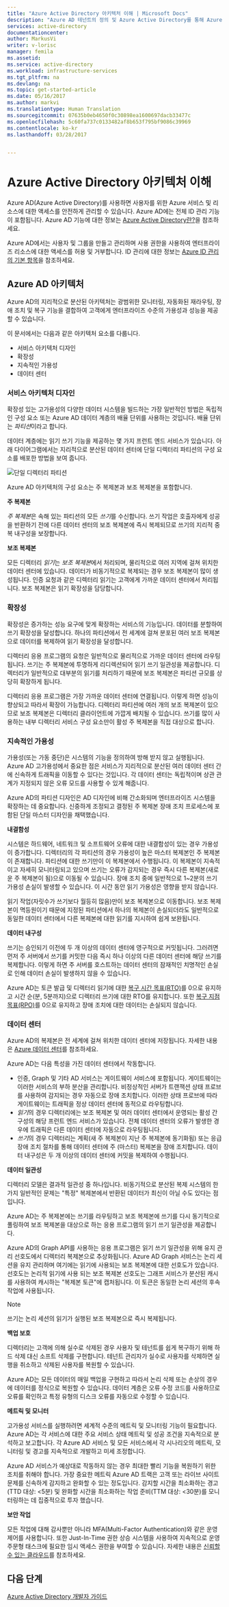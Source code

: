 ```yaml
---
title: "Azure Active Directory 아키텍처 이해 | Microsoft Docs"
description: "Azure AD 테넌트의 정의 및 Azure Active Directory를 통해 Azure를 관리하는 방법을 설명합니다."
services: active-directory
documentationcenter: 
author: MarkusVi
writer: v-lorisc
manager: femila
ms.assetid: 
ms.service: active-directory
ms.workload: infrastructure-services
ms.tgt_pltfrm: na
ms.devlang: na
ms.topic: get-started-article
ms.date: 05/16/2017
ms.author: markvi
ms.translationtype: Human Translation
ms.sourcegitcommit: 07635b0eb4650f0c30898ea1600697dacb33477c
ms.openlocfilehash: 5c60fa737c0133482af8b653f795bf9086c39969
ms.contentlocale: ko-kr
ms.lasthandoff: 03/28/2017


---
```

# <a name="understand-azure-active-directory-architecture"></a>Azure Active Directory 아키텍처 이해
Azure AD(Azure Active Directory)를 사용하면 사용자를 위한 Azure 서비스 및 리소스에 대한 액세스를 안전하게 관리할 수 있습니다. Azure AD에는 전체 ID 관리 기능이 포함됩니다. Azure AD 기능에 대한 정보는 [Azure Active Directory란?](https://docs.microsoft.com/en-us/azure/active-directory/active-directory-whatis)을 참조하세요.

Azure AD에서는 사용자 및 그룹을 만들고 관리하며 사용 권한을 사용하여 엔터프라이즈 리소스에 대한 액세스를 허용 및 거부합니다. ID 관리에 대한 정보는 [Azure ID 관리의 기본 항목](https://docs.microsoft.com/en-us/azure/active-directory/fundamentals-identity)을 참조하세요.

## <a name="azure-ad-architecture"></a>Azure AD 아키텍처
Azure AD의 지리적으로 분산된 아키텍처는 광범위한 모니터링, 자동화된 재라우팅, 장애 조치 및 복구 기능을 결합하여 고객에게 엔터프라이즈 수준의 가용성과 성능을 제공할 수 있습니다.

이 문서에서는 다음과 같은 아키텍처 요소를 다룹니다.
 *    서비스 아키텍처 디자인
 *    확장성 
 *    지속적인 가용성
 *    데이터 센터

### <a name="service-architecture-design"></a>서비스 아키텍처 디자인
확장성 있는 고가용성의 다양한 데이터 시스템을 빌드하는 가장 일반적인 방법은 독립적인 구성 요소 또는 Azure AD 데이터 계층의 배율 단위를 사용하는 것입니다. 배율 단위는 *파티션*이라고 합니다. 

데이터 계층에는 읽기 쓰기 기능을 제공하는 몇 가지 프런트 엔드 서비스가 있습니다. 아래 다이어그램에서는 지리적으로 분산된 데이터 센터에 단일 디렉터리 파티션의 구성 요소를 배포한 방법을 보여 줍니다. 

  ![단일 디렉터리 파티션](./media/active-directory-architecture/active-directory-architecture.png)

Azure AD 아키텍처의 구성 요소는 주 복제본과 보조 복제본을 포함합니다.

**주 복제본**

*주 복제본*은 속해 있는 파티션의 모든 *쓰기*를 수신합니다. 쓰기 작업은 호출자에게 성공을 반환하기 전에 다른 데이터 센터의 보조 복제본에 즉시 복제되므로 쓰기의 지리적 중복 내구성을 보장합니다.

**보조 복제본**

모든 디렉터리 *읽기*는 *보조 복제본*에서 처리되며, 물리적으로 여러 지역에 걸쳐 위치한 데이터 센터에 있습니다. 데이터가 비동기적으로 복제되는 경우 보조 복제본이 많이 생성됩니다. 인증 요청과 같은 디렉터리 읽기는 고객에게 가까운 데이터 센터에서 처리됩니다. 보조 복제본은 읽기 확장성을 담당합니다.

### <a name="scalability"></a>확장성

확장성은 증가하는 성능 요구에 맞게 확장하는 서비스의 기능입니다. 데이터를 분할하여 쓰기 확장성을 달성합니다. 하나의 파티션에서 전 세계에 걸쳐 분포된 여러 보조 복제본으로 데이터를 복제하여 읽기 확장성을 달성합니다.

디렉터리 응용 프로그램의 요청은 일반적으로 물리적으로 가까운 데이터 센터에 라우팅됩니다. 쓰기는 주 복제본에 투명하게 리디렉션되어 읽기 쓰기 일관성을 제공합니다. 디렉터리가 일반적으로 대부분의 읽기를 처리하기 때문에 보조 복제본은 파티션 규모를 상당히 확장하게 됩니다.

디렉터리 응용 프로그램은 가장 가까운 데이터 센터에 연결됩니다. 이렇게 하면 성능이 향상되고 따라서 확장이 가능합니다. 디렉터리 파티션에 여러 개의 보조 복제본이 있으므로 보조 복제본은 디렉터리 클라이언트에 가깝게 배치될 수 있습니다. 쓰기를 많이 사용하는 내부 디렉터리 서비스 구성 요소만이 활성 주 복제본을 직접 대상으로 합니다.

### <a name="continuous-availability"></a>지속적인 가용성

가용성(또는 가동 중단)은 시스템의 기능을 정의하여 방해 받지 않고 실행됩니다. Azure AD 고가용성에서 중요한 점은 서비스가 지리적으로 분산된 여러 데이터 센터 간에 신속하게 트래픽을 이동할 수 있다는 것입니다. 각 데이터 센터는 독립적이며 상관 관계가 지정되지 않은 오류 모드를 사용할 수 있게 해줍니다.

Azure AD의 파티션 디자인은 AD 디자인에 비해 간소화되며 엔터프라이즈 시스템을 확장하는 데 중요합니다. 신중하게 조정되고 결정된 주 복제본 장애 조치 프로세스에 포함된 단일 마스터 디자인을 채택했습니다.

**내결함성**

시스템은 하드웨어, 네트워크 및 소프트웨어 오류에 대한 내결함성이 있는 경우 가용성이 증가합니다. 디렉터리의 각 파티션의 경우 가용성이 높은 마스터 복제본인 주 복제본이 존재합니다. 파티션에 대한 쓰기만이 이 복제본에서 수행됩니다. 이 복제본이 지속적이고 자세히 모니터링되고 있으며 쓰기는 오류가 감지되는 경우 즉시 다른 복제본(새로운 주 복제본이 됨)으로 이동될 수 있습니다. 장애 조치 중에 일반적으로 1~2분의 쓰기 가용성 손실이 발생할 수 있습니다. 이 시간 동안 읽기 가용성은 영향을 받지 않습니다.

읽기 작업(자릿수가 쓰기보다 월등히 많음)만이 보조 복제본으로 이동합니다. 보조 복제본이 멱등원이기 때문에 지정된 파티션에서 하나의 복제본이 손실되더라도 일반적으로 동일한 데이터 센터에서 다른 복제본에 대한 읽기를 지시하여 쉽게 보완됩니다.

**데이터 내구성**

쓰기는 승인되기 이전에 두 개 이상의 데이터 센터에 영구적으로 커밋됩니다. 그러려면 먼저 주 서버에서 쓰기를 커밋한 다음 즉시 하나 이상의 다른 데이터 센터에 해당 쓰기를 복제합니다. 이렇게 하면 주 서버를 호스트하는 데이터 센터의 잠재적인 치명적인 손실로 인해 데이터 손실이 발생하지 않을 수 있습니다.

Azure AD는 토큰 발급 및 디렉터리 읽기에 대한 [복구 시간 목표(RTO)](https://en.wikipedia.org/wiki/Recovery_time_objective)를 0으로 유지하고 시간 순(분, 5분까지)으로 디렉터리 쓰기에 대한 RTO를 유지합니다. 또한 [복구 지점 목표(RPO)](https://en.wikipedia.org/wiki/Recovery_point_objective)를 0으로 유지하고 장애 조치에 대한 데이터는 손실되지 않습니다.

### <a name="data-centers"></a>데이터 센터

Azure AD의 복제본은 전 세계에 걸쳐 위치한 데이터 센터에 저장됩니다. 자세한 내용은 [Azure 데이터 센터](https://azure.microsoft.com/en-us/overview/datacenters)를 참조하세요.

Azure AD는 다음 특성을 가진 데이터 센터에서 작동합니다.

 * 인증, Graph 및 기타 AD 서비스는 게이트웨이 서비스에 포함됩니다. 게이트웨이는 이러한 서비스의 부하 분산을 관리합니다. 비정상적인 서버가 트랜잭션 상태 프로브를 사용하여 감지되는 경우 자동으로 장애 조치합니다. 이러한 상태 프로브에 따라 게이트웨이는 트래픽을 정상 데이터 센터에 동적으로 라우팅합니다.
 * *읽기*의 경우 디렉터리에는 보조 복제본 및 여러 데이터 센터에서 운영되는 활성 간 구성의 해당 프런트 엔드 서비스가 있습니다. 전체 데이터 센터의 오류가 발생한 경우에 트래픽은 다른 데이터 센터에 자동으로 라우팅됩니다.
 *    *쓰기*의 경우 디렉터리는 계획(새 주 복제본이 지난 주 복제본에 동기화됨) 또는 응급 장애 조치 절차를 통해 데이터 센터에 주 (마스터) 복제본을 장애 조치합니다. 데이터 내구성은 두 개 이상의 데이터 센터에 커밋을 복제하여 수행됩니다.

**데이터 일관성**

디렉터리 모델은 결과적 일관성 중 하나입니다. 비동기적으로 분산된 복제 시스템의 한 가지 일반적인 문제는 "특정" 복제본에서 반환된 데이터가 최신이 아닐 수도 있다는 점입니다. 

Azure AD는 주 복제본에는 쓰기를 라우팅하고 보조 복제본에 쓰기를 다시 동기적으로 풀링하여 보조 복제본을 대상으로 하는 응용 프로그램의 읽기 쓰기 일관성을 제공합니다.

Azure AD의 Graph API를 사용하는 응용 프로그램은 읽기 쓰기 일관성을 위해 유지 관리 선호도에서 디렉터리 복제본으로 추상화됩니다. Azure AD Graph 서비스는 논리 세션을 유지 관리하며 여기에는 읽기에 사용되는 보조 복제본에 대한 선호도가 있습니다. 선호도는 논리적 읽기에 사용 되는 보조 복제본 선호도는 그래프 서비스가 분산된 캐시를 사용하여 캐시하는 "복제본 토큰"에 캡처됩니다. 이 토큰은 동일한 논리 세션의 후속 작업에 사용됩니다. 

 >[!NOTE]
 >쓰기는 논리 세션의 읽기가 실행된 보조 복제본으로 즉시 복제됩니다.
 >

**백업 보호**

디렉터리는 고객에 의해 실수로 삭제된 경우 사용자 및 테넌트를 쉽게 복구하기 위해 하드 삭제 대신 소프트 삭제를 구현합니다. 테넌트 관리자가 실수로 사용자를 삭제하면 실행을 취소하고 삭제된 사용자를 복원할 수 있습니다. 

Azure AD는 모든 데이터의 매일 백업을 구현하고 따라서 논리 삭제 또는 손상의 경우에 데이터를 정식으로 복원할 수 있습니다. 데이터 계층은 오류 수정 코드를 사용하므로 오류를 확인하고 특정 유형의 디스크 오류를 자동으로 수정할 수 있습니다.

**메트릭 및 모니터**

고가용성 서비스를 실행하려면 세계적 수준의 메트릭 및 모니터링 기능이 필요합니다. Azure AD는 각 서비스에 대한 주요 서비스 상태 메트릭 및 성공 조건을 지속적으로 분석하고 보고합니다. 각 Azure AD 서비스 및 모든 서비스에서 각 시나리오의 메트릭, 모니터링 및 경고를 지속적으로 개발하고 미세 조정합니다.

Azure AD 서비스가 예상대로 작동하지 않는 경우 최대한 빨리 기능을 복원하기 위한 조치를 취해야 합니다. 가장 중요한 메트릭 Azure AD 트랙은 고객 또는 라이브 사이트 문제를 신속하게 감지하고 완화할 수 있는 정도입니다. 감지할 시간을 최소화하는 경고(TTD 대상: <5분) 및 완화할 시간을 최소화하는 작업 준비(TTM 대상: <30분)를 모니터링하는 데 집중적으로 투자 했습니다.

**보안 작업**

모든 작업에 대해 감사뿐만 아니라 MFA(Multi-Factor Authentication)와 같은 운영 제어를 사용합니다. 또한 Just-In-Time 권한 상승 시스템을 사용하여 지속적으로 운영 주문형 태스크에 필요한 임시 액세스 권한을 부여할 수 있습니다. 자세한 내용은 [신뢰할 수 있는 클라우드](https://azure.microsoft.com/en-us/support/trust-center)를 참조하세요.

## <a name="next-steps"></a>다음 단계
[Azure Active Directory 개발자 가이드](https://docs.microsoft.com/en-us/azure/active-directory/develop/active-directory-developers-guide)


